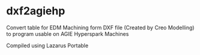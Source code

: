 # dxf2agiehp
Convert table for EDM Machining form DXF file (Created by Creo Modelling) to program usable on AGIE Hyperspark Machines

Compiled using Lazarus Portable
